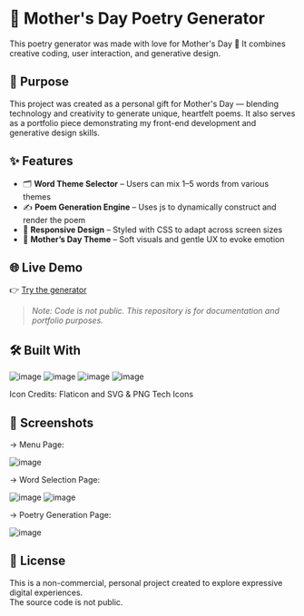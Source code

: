 # 🌼 Mother's Day Poetry Generator

This poetry generator was made with love for Mother's Day 💛 
It combines creative coding, user interaction, and generative design.

## 🎯 Purpose

This project was created as a personal gift for Mother's Day — blending technology and creativity to generate unique, heartfelt poems. 
It also serves as a portfolio piece demonstrating my front-end development and generative design skills.

## ✨ Features

- 🗂️ **Word Theme Selector** – Users can mix 1–5 words from various themes
- ✍️ **Poem Generation Engine** – Uses js to dynamically construct and render the poem
- 🎨 **Responsive Design** – Styled with CSS to adapt across screen sizes
- 🌸 **Mother’s Day Theme** – Soft visuals and gentle UX to evoke emotion

## 🌐 Live Demo
👉 [Try the generator](https://gift-of-words.netlify.app/)

> *Note: Code is not public. This repository is for documentation and portfolio purposes.*

## 🛠️ Built With
![image](https://github.com/user-attachments/assets/32dbeb8f-1c8a-47dc-85a6-85d382fa97b1)
![image](https://github.com/user-attachments/assets/f721f7ea-f4ea-4f27-96ac-c0fa8a3397f9)
![image](https://github.com/user-attachments/assets/d975729e-2d67-4606-87a4-dbda08a4839e)
![image](https://github.com/user-attachments/assets/10a28d08-68b9-4b9a-a7ee-11a97e1e1702)

Icon Credits: Flaticon and SVG & PNG Tech Icons

## 📸 Screenshots

→ Menu Page:

![image](https://github.com/user-attachments/assets/d16e54f3-9388-4c50-b436-19c1e418ec07)

→ Word Selection Page:

![image](https://github.com/user-attachments/assets/9581079f-af33-42de-bd09-632e74be18c7)
![image](https://github.com/user-attachments/assets/b8ea5ff5-e22d-4b25-ae69-4f9f66632210)

→ Poetry Generation Page:

![image](https://github.com/user-attachments/assets/ea7906ad-1b2f-482a-96c0-78876f3a3646)

## 📄 License

This is a non-commercial, personal project created to explore expressive digital experiences.  
The source code is not public.
